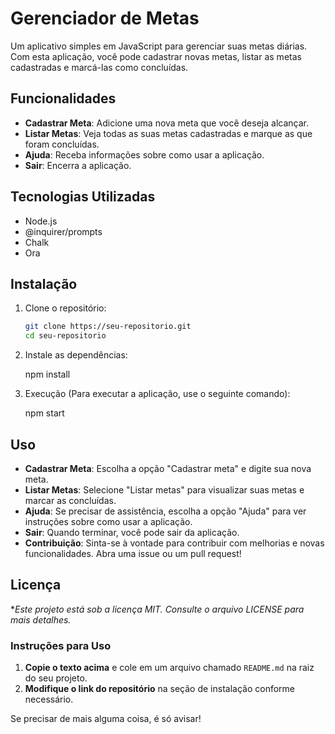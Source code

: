 # Gerenciador de Metas

Um aplicativo simples em JavaScript para gerenciar suas metas diárias. Com esta aplicação, você pode cadastrar novas metas, listar as metas cadastradas e marcá-las como concluídas.

## Funcionalidades

- **Cadastrar Meta**: Adicione uma nova meta que você deseja alcançar.
- **Listar Metas**: Veja todas as suas metas cadastradas e marque as que foram concluídas.
- **Ajuda**: Receba informações sobre como usar a aplicação.
- **Sair**: Encerra a aplicação.

## Tecnologias Utilizadas

- Node.js
- @inquirer/prompts
- Chalk
- Ora

## Instalação

1. Clone o repositório:

   ```bash
   git clone https://seu-repositorio.git
   cd seu-repositorio

2. Instale as dependências:

    npm install

3. Execução (Para executar a aplicação, use o seguinte comando):

    npm start

## Uso
- **Cadastrar Meta**: Escolha a opção "Cadastrar meta" e digite sua nova meta.
- **Listar Metas**: Selecione "Listar metas" para visualizar suas metas e marcar as concluídas.
- **Ajuda**: Se precisar de assistência, escolha a opção "Ajuda" para ver instruções sobre como usar a aplicação.
- **Sair**: Quando terminar, você pode sair da aplicação.
- **Contribuição**: Sinta-se à vontade para contribuir com melhorias e novas funcionalidades. Abra uma issue ou um pull request!

## Licença
 **Este projeto está sob a licença MIT. Consulte o arquivo LICENSE para mais detalhes.*


### Instruções para Uso

1. **Copie o texto acima** e cole em um arquivo chamado `README.md` na raiz do seu projeto.
2. **Modifique o link do repositório** na seção de instalação conforme necessário.

Se precisar de mais alguma coisa, é só avisar!
